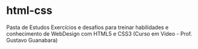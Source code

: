 # html-css
 Pasta de Estudos
 Exercícios e desafios para treinar habilidades e conhecimento de WebDesign com HTML5 e CSS3
 (Curso em Video - Prof. Gustavo Guanabara)
